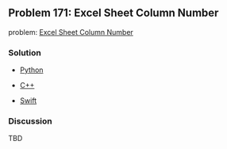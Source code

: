 ## Problem 171: Excel Sheet Column Number
  
problem: [Excel Sheet Column Number](https://leetcode.com/problems/excel-sheet-column-number)

### Solution

- [Python](../python/problem171.py)

- [C++](../cpp/problem171.cpp)

- [Swift](../swift/problem171.swift)

### Discussion

TBD


